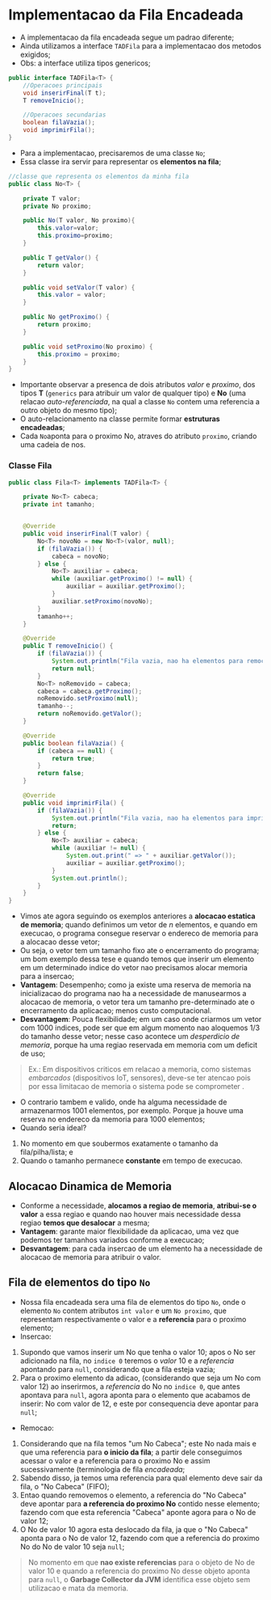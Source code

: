 # Implementacao da Fila Encadeada
- A implementacao da fila encadeada segue um padrao diferente;
- Ainda utilizamos a interface `TADFila` para a implementacao dos metodos exigidos;
- Obs: a interface utiliza tipos genericos;
```java
public interface TADFila<T> {
    //Operacoes principais
    void inserirFinal(T t);
    T removeInicio();

    //Operacoes secundarias
    boolean filaVazia();
    void imprimirFila();
}
```
- Para a implementacao, precisaremos de uma classe `No`;
- Essa classe ira servir para representar os **elementos na fila**;
```java
//classe que representa os elementos da minha fila
public class No<T> {

    private T valor;
    private No proximo;

    public No(T valor, No proximo){
        this.valor=valor;
        this.proximo=proximo;
    }

    public T getValor() {
        return valor;
    }

    public void setValor(T valor) {
        this.valor = valor;
    }

    public No getProximo() {
        return proximo;
    }

    public void setProximo(No proximo) {
        this.proximo = proximo;
    }
}
```
- Importante observar a presenca de dois atributos _valor_ e _proximo_, dos tipos **T** (`generics` para atribuir um valor de qualquer tipo) e **No** (uma relacao _auto-referenciada_, na qual a classe `No` contem uma referencia a outro objeto do mesmo tipo);
- O auto-relacionamento na classe permite formar **estruturas encadeadas**;
- Cada `No`aponta para o proximo No, atraves do atributo `proximo`, criando uma cadeia de nos.

### Classe Fila
```java
public class Fila<T> implements TADFila<T> {

    private No<T> cabeca;
    private int tamanho;


    @Override
    public void inserirFinal(T valor) {
        No<T> novoNo = new No<T>(valor, null);
        if (filaVazia()) {
            cabeca = novoNo;
        } else {
            No<T> auxiliar = cabeca;
            while (auxiliar.getProximo() != null) {
                auxiliar = auxiliar.getProximo();
            }
            auxiliar.setProximo(novoNo);
        }
        tamanho++;
    }

    @Override
    public T removeInicio() {
        if (filaVazia()) {
            System.out.println("Fila vazia, nao ha elementos para remocao.");
            return null;
        }
        No<T> noRemovido = cabeca;
        cabeca = cabeca.getProximo();
        noRemovido.setProximo(null);
        tamanho--;
        return noRemovido.getValor();
    }

    @Override
    public boolean filaVazia() {
        if (cabeca == null) {
            return true;
        }
        return false;
    }

    @Override
    public void imprimirFila() {
        if (filaVazia()) {
            System.out.println("Fila vazia, nao ha elementos para imprimir.");
            return;
        } else {
            No<T> auxiliar = cabeca;
            while (auxiliar != null) {
                System.out.print(" => " + auxiliar.getValor());
                auxiliar = auxiliar.getProximo();
            }
            System.out.println();
        }
    }
}
```
- Vimos ate agora seguindo os exemplos anteriores a **alocacao estatica de memoria**; quando definimos um vetor de _n_ elementos, e quando em execucao, o programa consegue reservar o endereco de memoria para a alocacao desse vetor;
- Ou seja, o vetor tem um tamanho fixo ate o encerramento do programa; um bom exemplo dessa tese e quando temos que inserir um elemento em um determinado indice do vetor nao precisamos alocar memoria para a insercao;
- **Vantagem**: Desempenho; como ja existe uma reserva de memoria na inicializacao do programa nao ha a necessidade de manusearmos a alocacao de memoria, o vetor tera um tamanho pre-determinado ate o encerramento da aplicacao; menos custo computacional.
- **Desvantagem**: Pouca flexibilidade; em um caso onde criarmos um vetor com 1000 indices, pode ser que em algum momento nao aloquemos 1/3 do tamanho desse vetor; nesse caso acontece um *desperdicio de memoria*, porque ha uma regiao reservada em memoria com um deficit de uso;
> Ex.: Em dispositivos criticos em relacao a memoria, como sistemas _embarcados_ (dispositivos IoT, sensores), deve-se ter atencao pois por essa limitacao de memoria o sistema pode se comprometer . <br>
- O contrario tambem e valido, onde ha alguma necessidade de armazenarmos 1001 elementos, por exemplo. Porque ja houve uma reserva no endereco da memoria para 1000 elementos;
- Quando seria ideal?
1. No momento em que soubermos exatamente o tamanho da fila/pilha/lista; e
2. Quando o tamanho permanece **constante** em tempo de execucao.

## Alocacao Dinamica de Memoria
- Conforme a necessidade, **alocamos a regiao de memoria**, **atribui-se o valor** a essa regiao e quando nao houver mais necessidade dessa regiao **temos que desalocar** a mesma;
- **Vantagem**: garante maior flexibilidade da aplicacao, uma vez que podemos ter tamanhos variados conforme a execucao;
- **Desvantagem**: para cada insercao de um elemento ha a necessidade de alocacao de memoria para atribuir o valor.

## Fila de elementos do tipo `No`
- Nossa fila encadeada sera uma fila de elementos do tipo `No`, onde o elemento `No` contem atributos `int valor` e um `No proximo`, que representam respectivamente o valor e a **referencia** para o proximo elemento;
- Insercao:
1. Supondo que vamos inserir um No que tenha o valor 10; apos o No ser adicionado na fila, no `indice 0` teremos o _valor_ 10 e a _referencia_ apontando para `null`, considerando que a fila esteja vazia;
2. Para o proximo elemento da adicao, (considerando que seja um No com valor 12) ao inserirmos, a _referencia_ do No no `indice 0`, que antes apontava para `null`, agora aponta para o elemento que acabamos de inserir: No com valor de 12, e este por consequencia deve apontar para `null`;
- Remocao:
1. Considerando que na fila temos "um No Cabeca"; este No nada mais e que uma referencia para **o inicio da fila**; a partir dele conseguimos acessar o valor e a referencia para o proximo No e assim sucessivamente (terminologia de fila _encadeada_;
2. Sabendo disso, ja temos uma referencia para qual elemento deve sair da fila, o "No Cabeca" (FIFO);
3. Entao quando removemos o elemento, a referencia do "No Cabeca" deve apontar para **a referencia do proximo No** contido nesse elemento; fazendo com que esta referencia "Cabeca" aponte agora para o No de valor 12;
4. O No de valor 10 agora esta deslocado da fila, ja que o "No Cabeca" aponta para o No de valor 12, fazendo com que a referencia do proximo No do No de valor 10 seja `null`;
> No momento em que **nao existe referencias** para o objeto de No de valor 10 e quando a referencia do proximo No desse objeto aponta para `null`, o **Garbage Collector da JVM** identifica esse objeto sem utilizacao e mata da memoria. <br>

